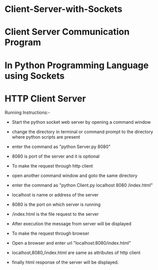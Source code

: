 # Client-Server-with-Sockets

# Client Server Communication Program
# In Python Programming Language using Sockets

# HTTP Client Server

Running Instructions:-


* Start the python socket web server by opening a command window
* change the directory in terminal or command prompt to the directory where python scripts are present
* enter the command as "python Server.py 8080"
* 8080 is port of the server and it is optional

* To make the request through http client
* open another command window and goto the same directory
* enter the command as "python Client.py localhost 8080 /index.html"
* localhost is name or address of the server
* 8080 is the port on which server is running
* /index.html is the file request to the server
* After execution the message from server will be displayed

* To make the request through browser
* Open a browser and enter url "localhost:8080/index.html"
* localhost,8080,/index.html are same as attributes of http client
* finally html response of the server will be displayed.
